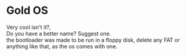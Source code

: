 # Gold OS
Very cool isn't it?,  
Do you have a better name? Suggest one.  
the bootloader was made to be run in a floppy disk, delete any FAT or anything like that, as the os comes with one.
